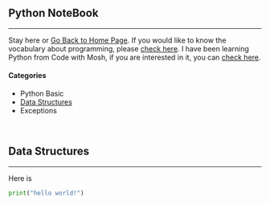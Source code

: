 ## Python NoteBook
---

Stay here or [Go Back to Home Page](../README.md).
If you would like to know the vocabulary about programming, please [check here](https://hackmd.io/@s4y0wTjhTAipbBv-m9yryg/rJTNZBXaH). 
I have been learning Python from Code with Mosh, if you are interested in it, you can [check here](https://codewithmosh.com/).

#### Categories
* Python Basic
* [Data Structures](#data-structures)
* Exceptions

<br/>

## Data Structures
---

Here is 

```python
print("hello world!")
```